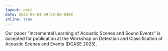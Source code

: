 ```yaml
---
layout: post
date: 2022-08-01 09:59:00-0400
inline: true
---
```


Our paper "Incremental Learning of Acoustic Scenes and Sound Events" is accepted for publication at the Workshop on Detection and Classification of Acoustic Scenes and Events  (DCASE 2023).
